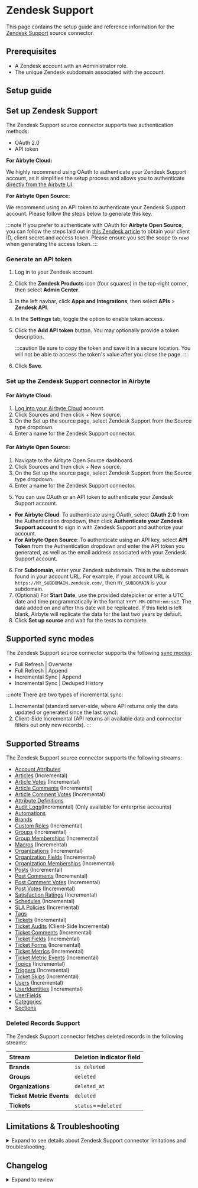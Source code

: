 # Zendesk Support

<HideInUI>

This page contains the setup guide and reference information for the [Zendesk Support](https://www.zendesk.com/) source connector.

</HideInUI>

## Prerequisites

- A Zendesk account with an Administrator role.
- The unique Zendesk subdomain associated with the account.

## Setup guide

## Set up Zendesk Support

The Zendesk Support source connector supports two authentication methods:

- OAuth 2.0
- API token

<!-- env:cloud -->

**For Airbyte Cloud:**

We highly recommend using OAuth to authenticate your Zendesk Support account, as it simplifies the setup process and allows you to authenticate [directly from the Airbyte UI](#set-up-the-zendesk-support-source-connector).

<!-- /env:cloud -->

<!-- env:oss -->

**For Airbyte Open Source:**

We recommend using an API token to authenticate your Zendesk Support account. Please follow the steps below to generate this key.

:::note
If you prefer to authenticate with OAuth for **Airbyte Open Source**, you can follow the steps laid out in [this Zendesk article](https://support.zendesk.com/hc/en-us/articles/4408845965210) to obtain your client ID, client secret and access token. Please ensure you set the scope to `read` when generating the access token.
:::

### Generate an API token

1. Log in to your Zendesk account.
2. Click the **Zendesk Products** icon (four squares) in the top-right corner, then select **Admin Center**.
3. In the left navbar, click **Apps and Integrations**, then select **APIs** > **Zendesk API**.
4. In the **Settings** tab, toggle the option to enable token access.
5. Click the **Add API token** button. You may optionally provide a token description.

   :::caution
   Be sure to copy the token and save it in a secure location. You will not be able to access the token's value after you close the page.
   :::

6. Click **Save**.
<!-- /env:oss -->

### Set up the Zendesk Support connector in Airbyte

<!-- env:cloud -->

#### For Airbyte Cloud:

1. [Log into your Airbyte Cloud](https://cloud.airbyte.com/workspaces) account.
2. Click Sources and then click + New source.
3. On the Set up the source page, select Zendesk Support from the Source type dropdown.
4. Enter a name for the Zendesk Support connector.
   <!-- /env:cloud -->
   <!-- env:oss -->

#### For Airbyte Open Source:

1. Navigate to the Airbyte Open Source dashboard.
2. Click Sources and then click + New source.
3. On the Set up the source page, select Zendesk Support from the Source type dropdown.
4. Enter a name for the Zendesk Support connector.
<!-- /env:oss -->
5. You can use OAuth or an API token to authenticate your Zendesk Support account.
<!-- env:cloud -->

- **For Airbyte Cloud**: To authenticate using OAuth, select **OAuth 2.0** from the Authentication dropdown, then click **Authenticate your Zendesk Support account** to sign in with Zendesk Support and authorize your account.
  <!-- /env:cloud -->
  <!-- env:oss -->
- **For Airbyte Open Source**: To authenticate using an API key, select **API Token** from the Authentication dropdown and enter the API token you generated, as well as the email address associated with your Zendesk Support account.
<!-- /env:oss -->

6. For **Subdomain**, enter your Zendesk subdomain. This is the subdomain found in your account URL. For example, if your account URL is `https://MY_SUBDOMAIN.zendesk.com/`, then `MY_SUBDOMAIN` is your subdomain.
7. (Optional) For **Start Date**, use the provided datepicker or enter a UTC date and time programmatically in the format `YYYY-MM-DDTHH:mm:ssZ`. The data added on and after this date will be replicated. If this field is left blank, Airbyte will replicate the data for the last two years by default.
8. Click **Set up source** and wait for the tests to complete.
<!-- /env:oss -->

<HideInUI>

## Supported sync modes

The Zendesk Support source connector supports the following [sync modes](https://docs.airbyte.com/cloud/core-concepts/#connection-sync-modes):

- Full Refresh | Overwrite
- Full Refresh | Append
- Incremental Sync | Append
- Incremental Sync | Deduped History

:::note
There are two types of incremental sync:

1. Incremental (standard server-side, where API returns only the data updated or generated since the last sync).
2. Client-Side Incremental (API returns all available data and connector filters out only new records).
   :::

## Supported Streams

The Zendesk Support source connector supports the following streams:

- [Account Attributes](https://developer.zendesk.com/api-reference/ticketing/ticket-management/skill_based_routing/#list-account-attributes)
- [Articles](https://developer.zendesk.com/api-reference/help_center/help-center-api/articles/#list-articles) \(Incremental\)
- [Article Votes](https://developer.zendesk.com/api-reference/help_center/help-center-api/votes/#list-votes) \(Incremental\)
- [Article Comments](https://developer.zendesk.com/api-reference/help_center/help-center-api/article_comments/#list-comments) \(Incremental\)
- [Article Comment Votes](https://developer.zendesk.com/api-reference/help_center/help-center-api/votes/#list-votes) \(Incremental\)
- [Attribute Definitions](https://developer.zendesk.com/api-reference/ticketing/ticket-management/skill_based_routing/#list-routing-attribute-definitions)
- [Audit Logs](https://developer.zendesk.com/api-reference/ticketing/account-configuration/audit_logs/#list-audit-logs)\(Incremental\) (Only available for enterprise accounts)
- [Automations](https://developer.zendesk.com/api-reference/ticketing/business-rules/automations/#list-automations)
- [Brands](https://developer.zendesk.com/api-reference/ticketing/account-configuration/brands/#list-brands)
- [Custom Roles](https://developer.zendesk.com/api-reference/ticketing/account-configuration/custom_roles/#list-custom-roles) \(Incremental\)
- [Groups](https://developer.zendesk.com/rest_api/docs/support/groups) \(Incremental\)
- [Group Memberships](https://developer.zendesk.com/rest_api/docs/support/group_memberships) \(Incremental\)
- [Macros](https://developer.zendesk.com/rest_api/docs/support/macros) \(Incremental\)
- [Organizations](https://developer.zendesk.com/rest_api/docs/support/organizations) \(Incremental\)
- [Organization Fields](https://developer.zendesk.com/api-reference/ticketing/organizations/organization_fields/#list-organization-fields) \(Incremental\)
- [Organization Memberships](https://developer.zendesk.com/api-reference/ticketing/organizations/organization_memberships/) \(Incremental\)
- [Posts](https://developer.zendesk.com/api-reference/help_center/help-center-api/posts/#list-posts) \(Incremental\)
- [Post Comments](https://developer.zendesk.com/api-reference/help_center/help-center-api/post_comments/#list-comments) \(Incremental\)
- [Post Comment Votes](https://developer.zendesk.com/api-reference/help_center/help-center-api/votes/#list-votes) \(Incremental\)
- [Post Votes](https://developer.zendesk.com/api-reference/help_center/help-center-api/votes/#list-votes) \(Incremental\)
- [Satisfaction Ratings](https://developer.zendesk.com/rest_api/docs/support/satisfaction_ratings) \(Incremental\)
- [Schedules](https://developer.zendesk.com/api-reference/ticketing/ticket-management/schedules/#list-schedules) \(Incremental\)
- [SLA Policies](https://developer.zendesk.com/rest_api/docs/support/sla_policies) \(Incremental\)
- [Tags](https://developer.zendesk.com/rest_api/docs/support/tags)
- [Tickets](https://developer.zendesk.com/api-reference/ticketing/ticket-management/incremental_exports/#incremental-ticket-export-time-based) \(Incremental\)
- [Ticket Audits](https://developer.zendesk.com/rest_api/docs/support/ticket_audits) \(Client-Side Incremental\)
- [Ticket Comments](https://developer.zendesk.com/api-reference/ticketing/ticket-management/incremental_exports/#incremental-ticket-event-export) \(Incremental\)
- [Ticket Fields](https://developer.zendesk.com/rest_api/docs/support/ticket_fields) \(Incremental\)
- [Ticket Forms](https://developer.zendesk.com/rest_api/docs/support/ticket_forms) \(Incremental\)
- [Ticket Metrics](https://developer.zendesk.com/rest_api/docs/support/ticket_metrics) \(Incremental\)
- [Ticket Metric Events](https://developer.zendesk.com/api-reference/ticketing/tickets/ticket_metric_events/) \(Incremental\)
- [Topics](https://developer.zendesk.com/api-reference/help_center/help-center-api/topics/#list-topics) \(Incremental\)
- [Triggers](https://developer.zendesk.com/api-reference/ticketing/business-rules/triggers/#list-ticket-triggers) \(Incremental\)
- [Ticket Skips](https://developer.zendesk.com/api-reference/ticketing/tickets/ticket_skips/) \(Incremental\)
- [Users](https://developer.zendesk.com/api-reference/ticketing/ticket-management/incremental_exports/#incremental-user-export) \(Incremental\)
- [UserIdentities](https://developer.zendesk.com/api-reference/ticketing/users/user_identities/) \(Incremental\)
- [UserFields](https://developer.zendesk.com/api-reference/ticketing/users/user_fields/#list-user-fields)
- [Categories](https://developer.zendesk.com/api-reference/help_center/help-center-api/categories/#list-categories)
- [Sections](https://developer.zendesk.com/api-reference/help_center/help-center-api/sections/#list-sections)

### Deleted Records Support

The Zendesk Support connector fetches deleted records in the following streams:

| Stream                   | Deletion indicator field |
| :----------------------- | :----------------------- |
| **Brands**               | `is_deleted`             |
| **Groups**               | `deleted`                |
| **Organizations**        | `deleted_at`             |
| **Ticket Metric Events** | `deleted`                |
| **Tickets**              | `status`==`deleted`      |

## Limitations & Troubleshooting

<details>
<summary>
Expand to see details about Zendesk Support connector limitations and troubleshooting.
</summary>

### Connector limitations

#### Rate limiting

The connector is restricted by normal Zendesk [requests limitation](https://developer.zendesk.com/rest_api/docs/support/usage_limits).

The Zendesk connector ideally should not run into Zendesk API limitations under normal usage. [Create an issue](https://github.com/airbytehq/airbyte/issues) if you see any rate limit issues that are not automatically retried successfully.

### Troubleshooting

- Check out common troubleshooting issues for the Zendesk Support source connector on our [Airbyte Forum](https://github.com/airbytehq/airbyte/discussions).

</details>

## Changelog

<details>
  <summary>Expand to review</summary>

| Version | Date       | Pull Request                                             | Subject                                                                                                                                                                                                                            |
|:--------|:-----------|:---------------------------------------------------------|:-----------------------------------------------------------------------------------------------------------------------------------------------------------------------------------------------------------------------------------|
| 4.6.0   | 2024-12-09 | [47939](https://github.com/airbytehq/airbyte/pull/47939) | Add `User Identities` stream                                                                                                                                                                                                         |
| 4.5.0   | 2024-12-02 | [48761](https://github.com/airbytehq/airbyte/pull/48761) | Add `Categories` and `Sections` stream |
| 4.4.4 | 2025-02-08 | [51943](https://github.com/airbytehq/airbyte/pull/51943) | Update dependencies |
| 4.4.3 | 2025-02-03 | [52625](https://github.com/airbytehq/airbyte/pull/52625) | Update error message during check for `organization_access_enabled` |
| 4.4.2 | 2025-01-11 | [48309](https://github.com/airbytehq/airbyte/pull/48309) | Starting with this version, the Docker image is now rootless. Please note that this and future versions will not be compatible with Airbyte versions earlier than 0.64 |
| 4.4.1 | 2024-12-13 | [48889](https://github.com/airbytehq/airbyte/pull/48889) | Check if `start_date` exist in check operation |
| 4.4.0 | 2024-11-11 | [48379](https://github.com/airbytehq/airbyte/pull/48379) | Make DatetimeBasedCursor syncs concurrent |
| 4.3.3 | 2024-10-28 | [47663](https://github.com/airbytehq/airbyte/pull/47663) | Update dependencies |
| 4.3.2 | 2024-10-21 | [47202](https://github.com/airbytehq/airbyte/pull/47202) | Update dependencies and expected records |
| 4.3.1 | 2024-10-12 | [46794](https://github.com/airbytehq/airbyte/pull/46794) | Update dependencies |
| 4.3.0 | 2024-10-09 | [46096](https://github.com/airbytehq/airbyte/pull/46096) | Updates `TicketMetrics` stream for improved reliability for long syncs, updates state cursor field to `_ab_updated_at`, automatically migrates legacy state |
| 4.2.3 | 2024-10-05 | [46408](https://github.com/airbytehq/airbyte/pull/46408) | Update dependencies |
| 4.2.2 | 2024-09-28 | [45784](https://github.com/airbytehq/airbyte/pull/45784) | Update dependencies |
| 4.2.1 | 2024-09-14 | [45561](https://github.com/airbytehq/airbyte/pull/45561) | Update dependencies |
| 4.2.0 | 2024-09-10 | [44610](https://github.com/airbytehq/airbyte/pull/44610) | Add `Automations` and `Triggers` stream |
| 4.1.1 | 2024-09-07 | [45215](https://github.com/airbytehq/airbyte/pull/45215) | Update dependencies |
| 4.1.0 | 2024-09-06 | [45187](https://github.com/airbytehq/airbyte/pull/45187) | Migrate to CDK v5 |
| 4.0.2 | 2024-08-31 | [44965](https://github.com/airbytehq/airbyte/pull/44965) | Update dependencies |
| 4.0.1 | 2024-08-24 | [44692](https://github.com/airbytehq/airbyte/pull/44692) | Update dependencies |
| 4.0.0 | 2024-08-19 | [44096](https://github.com/airbytehq/airbyte/pull/44096) | Stream `Tags`: use cursor based pagination |
| 3.0.1 | 2024-08-17 | [44324](https://github.com/airbytehq/airbyte/pull/44324) | Update dependencies |
| 3.0.0 | 2024-08-13 | [43446](https://github.com/airbytehq/airbyte/pull/43446) | `TicketMetrics` stream: updates cursor field to `generated_timestamp` |
| 2.7.3 | 2024-08-12 | [43900](https://github.com/airbytehq/airbyte/pull/43900) | Update dependencies |
| 2.7.2 | 2024-08-10 | [43614](https://github.com/airbytehq/airbyte/pull/43614) | Update dependencies |
| 2.7.1 | 2024-08-03 | [41799](https://github.com/airbytehq/airbyte/pull/41799) | Update dependencies |
| 2.7.0 | 2024-08-02 | [42975](https://github.com/airbytehq/airbyte/pull/42975) | Migrate to CDK v4.3.0 |
| 2.6.13 | 2024-07-31 | [42892](https://github.com/airbytehq/airbyte/pull/42892) | Update BackoffStrategy interface to be up-to-date with latest parent interface. |
| 2.6.12 | 2024-07-25 | [42519](https://github.com/airbytehq/airbyte/pull/42519) | Update error message for permission issue. |
| 2.6.11 | 2024-07-18 | [42100](https://github.com/airbytehq/airbyte/pull/42100) | Raise config error on 403/404 status code. |
| 2.6.10 | 2024-07-10 | [41436](https://github.com/airbytehq/airbyte/pull/41436) | Fix unit test |
| 2.6.9 | 2024-07-10 | [41390](https://github.com/airbytehq/airbyte/pull/41390) | Update dependencies |
| 2.6.8 | 2024-07-09 | [40025](https://github.com/airbytehq/airbyte/pull/40025) | Update dependencies |
| 2.6.7 | 2024-07-09 | [41032](https://github.com/airbytehq/airbyte/pull/41032) | Use latest `CDK`: 3.0.0 |
| 2.6.6 | 2024-06-27 | [40592](https://github.com/airbytehq/airbyte/pull/40592) | Updated to use latest `CDK` version, fixed `cursor pagination` logic |
| 2.6.5 | 2024-05-23 | [38607](https://github.com/airbytehq/airbyte/pull/38607) | Migrate to cursor based pagination in stream `Organization memberships` |
| 2.6.4 | 2024-05-20 | [38310](https://github.com/airbytehq/airbyte/pull/38310) | Fix record filter for `Ticket Metrics` stream |
| 2.6.3 | 2024-05-02 | [36669](https://github.com/airbytehq/airbyte/pull/36669) | Schema descriptions |
| 2.6.2 | 2024-02-05 | [37761](https://github.com/airbytehq/airbyte/pull/37761) | Add stop condition for `Ticket Audits` when recieved old records; Ignore 403 and 404 status codes. |
| 2.6.1 | 2024-04-30 | [37723](https://github.com/airbytehq/airbyte/pull/37723) | Add %Y-%m-%dT%H:%M:%S%z to cursor_datetime_formats |
| 2.6.0 | 2024-04-29 | [36823](https://github.com/airbytehq/airbyte/pull/36823) | Migrate to low code; Add new stream `Ticket Activities` |
| 2.5.0 | 2024-04-25 | [36388](https://github.com/airbytehq/airbyte/pull/36388) | Fix data type of field in `Tickets` stream schema stream. |
| 2.4.1 | 2024-04-20 | [37450](https://github.com/airbytehq/airbyte/pull/37450) | Fix parsing response for `Ticket Metrics` stream. |
| 2.4.0 | 2024-04-09 | [36897](https://github.com/airbytehq/airbyte/pull/36897) | Fix long-running syncs for `Ticket Metrics`, `Ticket Audits` and `Satisfaction Ratings` streams. |
| 2.3.0 | 2024-03-26 | [36403](https://github.com/airbytehq/airbyte/pull/36403) | Unpin CDK version, add record counts to state messages |
| 2.2.8 | 2024-02-09 | [35083](https://github.com/airbytehq/airbyte/pull/35083) | Manage dependencies with Poetry. |
| 2.2.7 | 2024-02-05 | [34840](https://github.com/airbytehq/airbyte/pull/34840) | Fix missing fields in schema |
| 2.2.6 | 2024-01-11 | [34064](https://github.com/airbytehq/airbyte/pull/34064) | Skip 504 Error for stream `Ticket Audits` |
| 2.2.5 | 2024-01-08 | [34010](https://github.com/airbytehq/airbyte/pull/34010) | Prepare for airbyte-lib |
| 2.2.4 | 2023-12-20 | [33680](https://github.com/airbytehq/airbyte/pull/33680) | Fix pagination issue for streams related to incremental export sync |
| 2.2.3 | 2023-12-14 | [33435](https://github.com/airbytehq/airbyte/pull/33435) | Fix 504 Error for stream Ticket Audits |
| 2.2.2 | 2023-12-01 | [33012](https://github.com/airbytehq/airbyte/pull/33012) | Increase number of retries for backoff policy to 10 |
| 2.2.1 | 2023-11-10 | [32440](https://github.com/airbytehq/airbyte/pull/32440) | Made refactoring to improve code maintainability |
| 2.2.0 | 2023-10-31 | [31999](https://github.com/airbytehq/airbyte/pull/31999) | Extended the `CustomRoles` stream schema |
| 2.1.1 | 2023-10-23 | [31702](https://github.com/airbytehq/airbyte/pull/31702) | Base image migration: remove Dockerfile and use the python-connector-base image |
| 2.1.0 | 2023-10-19 | [31606](https://github.com/airbytehq/airbyte/pull/31606) | Added new field `reply_time_in_seconds` to the `Ticket Metrics` stream schema |
| 2.0.0 | 2023-09-15 | [30440](https://github.com/airbytehq/airbyte/pull/30440) | Remove stream `Deleted Tickets` |
| 1.7.0 | 2023-09-11 | [30259](https://github.com/airbytehq/airbyte/pull/30259) | Add stream `Deleted Tickets` |
| 1.6.0 | 2023-09-09 | [30168](https://github.com/airbytehq/airbyte/pull/30168) | Make `start_date` field optional |
| 1.5.1 | 2023-09-05 | [30142](https://github.com/airbytehq/airbyte/pull/30142) | Handle non-JSON Response |
| 1.5.0 | 2023-09-04 | [30138](https://github.com/airbytehq/airbyte/pull/30138) | Add new Streams: `Article Votes`, `Article Comments`, `Article Comment Votes` |
| 1.4.0 | 2023-09-04 | [30134](https://github.com/airbytehq/airbyte/pull/30134) | Add incremental support for streams: `custom Roles`, `Schedules`, `SLA Policies` |
| 1.3.0 | 2023-08-30 | [30031](https://github.com/airbytehq/airbyte/pull/30031) | Add new streams: `Articles`, `Organization Fields` |
| 1.2.2 | 2023-08-30 | [29998](https://github.com/airbytehq/airbyte/pull/29998) | Fix typo in stream `AttributeDefinitions`: field condition |
| 1.2.1 | 2023-08-30 | [29991](https://github.com/airbytehq/airbyte/pull/29991) | Remove Custom availability strategy |
| 1.2.0 | 2023-08-29 | [29940](https://github.com/airbytehq/airbyte/pull/29940) | Add undeclared fields to schemas |
| 1.1.1 | 2023-08-29 | [29904](https://github.com/airbytehq/airbyte/pull/29904) | Make `Organizations` stream incremental |
| 1.1.0 | 2023-08-28 | [29891](https://github.com/airbytehq/airbyte/pull/29891) | Add stream `UserFields` |
| 1.0.0 | 2023-07-27 | [28774](https://github.com/airbytehq/airbyte/pull/28774) | Fix retry logic & update cursor for `Tickets` stream |
| 0.11.0 | 2023-08-10 | [27208](https://github.com/airbytehq/airbyte/pull/27208) | Add stream `Topics` |
| 0.10.7 | 2023-08-09 | [29256](https://github.com/airbytehq/airbyte/pull/29256) | Update tooltip descriptions in spec |
| 0.10.6 | 2023-08-04 | [29031](https://github.com/airbytehq/airbyte/pull/29031) | Reverted `advancedAuth` spec changes |
| 0.10.5 | 2023-08-01 | [28910](https://github.com/airbytehq/airbyte/pull/28910) | Updated `advancedAuth` broken references |
| 0.10.4 | 2023-07-25 | [28397](https://github.com/airbytehq/airbyte/pull/28397) | Handle 404 Error |
| 0.10.3 | 2023-07-24 | [28612](https://github.com/airbytehq/airbyte/pull/28612) | Fix pagination for stream `TicketMetricEvents` |
| 0.10.2 | 2023-07-19 | [28487](https://github.com/airbytehq/airbyte/pull/28487) | Remove extra page from params |
| 0.10.1 | 2023-07-10 | [28096](https://github.com/airbytehq/airbyte/pull/28096) | Replace `offset` pagination with `cursor` pagination |
| 0.10.0 | 2023-07-06 | [27991](https://github.com/airbytehq/airbyte/pull/27991) | Add streams: `PostVotes`, `PostCommentVotes` |
| 0.9.0 | 2023-07-05 | [27961](https://github.com/airbytehq/airbyte/pull/27961) | Add stream: `Post Comments` |
| 0.8.1 | 2023-06-27 | [27765](https://github.com/airbytehq/airbyte/pull/27765) | Bugfix: Nonetype error while syncing more then 100000 organizations |
| 0.8.0 | 2023-06-09 | [27156](https://github.com/airbytehq/airbyte/pull/27156) | Add stream `Posts` |
| 0.7.0 | 2023-06-27 | [27436](https://github.com/airbytehq/airbyte/pull/27436) | Add Ticket Skips stream |
| 0.6.0 | 2023-06-27 | [27450](https://github.com/airbytehq/airbyte/pull/27450) | Add Skill Based Routing streams |
| 0.5.0 | 2023-06-26 | [27735](https://github.com/airbytehq/airbyte/pull/27735) | License Update: Elv2 stream stream |
| 0.4.0 | 2023-06-16 | [27431](https://github.com/airbytehq/airbyte/pull/27431) | Add Organization Memberships stream |
| 0.3.1 | 2023-06-02 | [26945](https://github.com/airbytehq/airbyte/pull/26945) | Make `Ticket Metrics` stream to use cursor pagination |
| 0.3.0 | 2023-05-23 | [26347](https://github.com/airbytehq/airbyte/pull/26347) | Add stream `Audit Logs` logs` |
| 0.2.30 | 2023-05-23 | [26414](https://github.com/airbytehq/airbyte/pull/26414) | Added missing handlers when `empty json` or `JSONDecodeError` is received |
| 0.2.29 | 2023-04-18 | [25214](https://github.com/airbytehq/airbyte/pull/25214) | Add missing fields to `Tickets` stream |
| 0.2.28 | 2023-03-21 | [24053](https://github.com/airbytehq/airbyte/pull/24053) | Fix stream `sla_policies` schema data type error (events.value) |
| 0.2.27 | 2023-03-22 | [22817](https://github.com/airbytehq/airbyte/pull/22817) | Specified date formatting in specification |
| 0.2.26 | 2023-03-20 | [24252](https://github.com/airbytehq/airbyte/pull/24252) | Handle invalid `start_date` when checking connection |
| 0.2.25 | 2023-02-28 | [22308](https://github.com/airbytehq/airbyte/pull/22308) | Add `AvailabilityStrategy` for all streams |
| 0.2.24 | 2023-02-17 | [23246](https://github.com/airbytehq/airbyte/pull/23246) | Handle `StartTimeTooRecent` error for Tickets stream |
| 0.2.23 | 2023-02-15 | [23035](https://github.com/airbytehq/airbyte/pull/23035) | Handle 403 Error |
| 0.2.22 | 2023-02-14 | [22483](https://github.com/airbytehq/airbyte/pull/22483) | Fix test; handle 400 error |
| 0.2.21 | 2023-01-27 | [22027](https://github.com/airbytehq/airbyte/pull/22027) | Set `AvailabilityStrategy` for streams explicitly to `None` |
| 0.2.20 | 2022-12-28 | [20900](https://github.com/airbytehq/airbyte/pull/20900) | Remove synchronous time.sleep, add logging, reduce backoff time |
| 0.2.19 | 2022-12-09 | [19967](https://github.com/airbytehq/airbyte/pull/19967) | Fix reading response for more than 100k records |
| 0.2.18 | 2022-11-29 | [19432](https://github.com/airbytehq/airbyte/pull/19432) | Revert changes from version 0.2.15, use a test read instead |
| 0.2.17 | 2022-11-24 | [19792](https://github.com/airbytehq/airbyte/pull/19792) | Transform `ticket_comments.via` "-" to null |
| 0.2.16 | 2022-09-28 | [17326](https://github.com/airbytehq/airbyte/pull/17326) | Migrate to per-stream states. |
| 0.2.15 | 2022-08-03 | [15233](https://github.com/airbytehq/airbyte/pull/15233) | Added `subscription plan` check on `streams discovery` step to remove streams that are not accessible for fetch due to subscription plan restrictions |
| 0.2.14 | 2022-07-27 | [15036](https://github.com/airbytehq/airbyte/pull/15036) | Convert `ticket_audits.previous_value` values to string |
| 0.2.13 | 2022-07-21 | [14829](https://github.com/airbytehq/airbyte/pull/14829) | Convert `tickets.custom_fields` values to string |
| 0.2.12 | 2022-06-30 | [14304](https://github.com/airbytehq/airbyte/pull/14304) | Fixed Pagination for Group Membership stream |
| 0.2.11 | 2022-06-24 | [14112](https://github.com/airbytehq/airbyte/pull/14112) | Fixed "Retry-After" non integer value |
| 0.2.10 | 2022-06-14 | [13757](https://github.com/airbytehq/airbyte/pull/13757) | Fixed the bug with `TicketMetrics` stream, HTTP Error 429, caused by lots of API requests |
| 0.2.9 | 2022-05-27 | [13261](https://github.com/airbytehq/airbyte/pull/13261) | Bugfix for the unhandled [ChunkedEncodingError](https://github.com/airbytehq/airbyte/issues/12591) and [ConnectionError](https://github.com/airbytehq/airbyte/issues/12155) |
| 0.2.8 | 2022-05-20 | [13055](https://github.com/airbytehq/airbyte/pull/13055) | Fixed minor issue for stream `ticket_audits` schema |
| 0.2.7 | 2022-04-27 | [12335](https://github.com/airbytehq/airbyte/pull/12335) | Adding fixtures to mock time.sleep for connectors that explicitly sleep |
| 0.2.6 | 2022-04-19 | [12122](https://github.com/airbytehq/airbyte/pull/12122) | Fixed the bug when only 100,000 Users are synced [11895](https://github.com/airbytehq/airbyte/issues/11895) and fixed bug when `start_date` is not used on user stream [12059](https://github.com/airbytehq/airbyte/issues/12059). |
| 0.2.5 | 2022-04-05 | [11727](https://github.com/airbytehq/airbyte/pull/11727) | Fixed the bug when state was not parsed correctly |
| 0.2.4 | 2022-04-04 | [11688](https://github.com/airbytehq/airbyte/pull/11688) | Small documentation corrections |
| 0.2.3 | 2022-03-23 | [11349](https://github.com/airbytehq/airbyte/pull/11349) | Fixed the bug when Tickets stream didn't return deleted records |
| 0.2.2 | 2022-03-17 | [11237](https://github.com/airbytehq/airbyte/pull/11237) | Fixed the bug when TicketComments stream didn't return all records |
| 0.2.1 | 2022-03-15 | [11162](https://github.com/airbytehq/airbyte/pull/11162) | Added support of OAuth2.0 authentication method |
| 0.2.0 | 2022-03-01 | [9456](https://github.com/airbytehq/airbyte/pull/9456) | Update source to use future requests |
| 0.1.12 | 2022-01-25 | [9785](https://github.com/airbytehq/airbyte/pull/9785) | Add additional log messages |
| 0.1.11 | 2021-12-21 | [8987](https://github.com/airbytehq/airbyte/pull/8987) | Update connector fields title/description |
| 0.1.9 | 2021-12-16 | [8616](https://github.com/airbytehq/airbyte/pull/8616) | Adds Brands, CustomRoles and Schedules streams |
| 0.1.8   | 2021-11-23 | [8050](https://github.com/airbytehq/airbyte/pull/8168)   | Adds TicketMetricEvents stream                                                                                                                                                                                                     |
| 0.1.7   | 2021-11-23 | [8058](https://github.com/airbytehq/airbyte/pull/8058)   | Added support of AccessToken authentication                                                                                                                                                                                        |
| 0.1.6   | 2021-11-18 | [8050](https://github.com/airbytehq/airbyte/pull/8050)   | Fix wrong types for schemas, add TypeTransformer                                                                                                                                                                                   |
| 0.1.5   | 2021-10-26 | [7679](https://github.com/airbytehq/airbyte/pull/7679)   | Add ticket_id and ticket_comments                                                                                                                                                                                                  |
| 0.1.4   | 2021-10-26 | [7377](https://github.com/airbytehq/airbyte/pull/7377)   | Fix initially_assigned_at type in ticket metrics                                                                                                                                                                                   |
| 0.1.3   | 2021-10-17 | [7097](https://github.com/airbytehq/airbyte/pull/7097)   | Corrected the connector's specification                                                                                                                                                                                            |
| 0.1.2   | 2021-10-16 | [6513](https://github.com/airbytehq/airbyte/pull/6513)   | Fixed TicketComments stream                                                                                                                                                                                                        |
| 0.1.1   | 2021-09-02 | [5787](https://github.com/airbytehq/airbyte/pull/5787)   | Fixed incremental logic for the ticket_comments stream                                                                                                                                                                             |
| 0.1.0   | 2021-07-21 | [4861](https://github.com/airbytehq/airbyte/pull/4861)   | Created CDK native zendesk connector                                                                                                                                                                                               |

</details>

</HideInUI>
